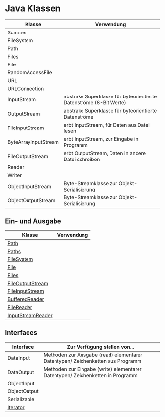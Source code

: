 # Java Klassen

| Klasse | Verwendung |
|--------|------------|
| Scanner |           |
| FileSystem |        |
| Path       |        |
| Files      |        |
| File       |        |
| RandomAccessFile |  |
| URL              |  |
| URLConnection    |  |
| InputStream      | abstrake Superklasse für byteorientierte Datenströme (8-Bit Werte) |
| OutputStream     | abstrake Superklasse für byteorientierte Datenströme |
| FileInputStream  | erbt InputStream, für Daten aus Datei lesen |
| ByteArrayInputStream | erbt InputStream, zur Eingabe in Programm |
| FileOutputStream | erbt OutputStream, Daten in andere Datei schreiben |
| Reader           |  |
| Writer           |  |
| ObjectInputStream | Byte-Streamklasse zur Objekt-Serialisierung |
| ObjectOutputStream | Byte-Streamklasse zur Objekt-Serialisierung |

## Ein- und Ausgabe

| Klasse                                                                                | Verwendung      |
|---------------------------------------------------------------------------------------|-----------------|
| [Path](https://docs.oracle.com/javase/8/docs/api/java/nio/file/Path.html)             |                 |
| [Paths](https://docs.oracle.com/javase/7/docs/api/java/nio/file/Paths.html)           |                 |
| [FileSystem](https://docs.oracle.com/javase/8/docs/api/java/nio/file/FileSystem.html) |                 |
| [File](https://docs.oracle.com/javase/7/docs/api/java/io/File.html)                   |                 |
| [Files](https://docs.oracle.com/javase/7/docs/api/java/nio/file/Files.html)           |                 |
| [FileOutputStream](https://docs.oracle.com/javase/7/docs/api/java/io/FileOutputStream.html) |           |
| [FileInputStream](https://docs.oracle.com/javase/7/docs/api/java/io/FileInputStream.html)   |           |
| [BufferedReader](https://docs.oracle.com/javase/8/docs/api/java/io/BufferedReader.html)     |           |
| [FileReader](https://docs.oracle.com/javase/7/docs/api/java/io/FileReader.html)             |           |
| [InputStreamReader](https://docs.oracle.com/javase/7/docs/api/java/io/InputStreamReader.html) |         |

## Interfaces

| Interface  | Zur Verfügung stellen von...                                        |
|------------|---------------------------------------------------------------------|
| DataInput  | Methoden zur Ausgabe (read) elementarer Datentypen/ Zeichenketten aus Programm    |
| DataOutput | Methoden zur Eingabe (write) elementarer Datentypen/ Zeichenketten in Programm  |
| ObjectInput | |
| ObjectOutput | |
| Serializable | |
| [Iterator](https://docs.oracle.com/javase/8/docs/api/java/util/Iterator.html) |                |
